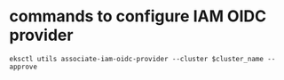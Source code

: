 # commands to configure IAM OIDC provider 


```
eksctl utils associate-iam-oidc-provider --cluster $cluster_name --approve
```
